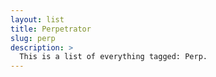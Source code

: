 ```yaml
---
layout: list
title: Perpetrator
slug: perp
description: >
  This is a list of everything tagged: Perp.
---
```

